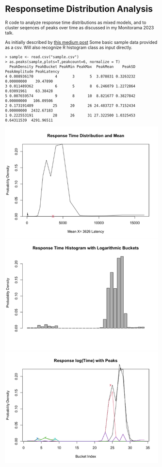# Responsetime Distribution Analysis
R code to analyze response time distributions as mixed models, and to cluster seqences of peaks over time as discussed in my Monitorama 2023 talk.

As initially described by [this medium post](https://medium.com/@adrianco/percentiles-dont-work-analyzing-the-distribution-of-response-times-for-web-services-ace36a6a2a19)
Some basic sample data provided as a csv. Will also recognize R histogram class as input directly.
```
> sample <- read.csv("sample.csv")
> as.peaks(sample,plots=T,peakcount=6, normalize = T)
  PeakDensity PeakBucket PeakMin PeakMax  PeakMean    PeakSD PeakAmplitude PeakLatency
4 0.008936170          4       3       5  3.878831 0.3263232    0.00000000    39.47890
3 0.011489362          6       5       8  6.246079 1.2272864    0.03091961    63.38428
5 0.007659574          9       8      10  8.821677 0.3827842    0.00000000   106.09506
2 0.173191489         25      20      26 24.483727 0.7152434    0.00000000  2432.67183
1 0.222553191         28      26      31 27.322500 1.0325453    0.64311539  4291.96511
```

![response](sample-response.png)
![barplot](sample-barplot.png)
![peaks](sample-peaks.png)

